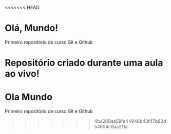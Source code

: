 <<<<<<< HEAD
# Olá, Mundo!
 Primeiro repositório de curso Git e Github

 Repositório criado durante uma aula ao vivo!
=======
# Ola Mundo
 Primeiro repositório de curso Git e Github
>>>>>>> 4ba268aa59fa44946b43f47b82d54604c9aa2f1a
